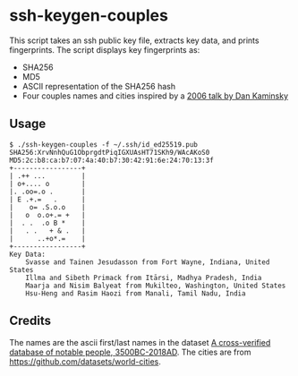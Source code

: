 ssh-keygen-couples
==================

This script takes an ssh public key file, extracts key data, and prints
fingerprints. The script displays key fingerprints as:

- SHA256
- MD5
- ASCII representation of the SHA256 hash
- Four couples names and cities inspired by a [2006 talk by Dan Kaminsky][0]

Usage
-----

    $ ./ssh-keygen-couples -f ~/.ssh/id_ed25519.pub
    SHA256:XrvNnhQuG1ObprgdtPiqIGXUAsHT71SKh9/WAcAKoS0
    MD5:2c:b8:ca:b7:07:4a:40:b7:30:42:91:6e:24:70:13:3f
    +-----------------+
    | .++ ...         |
    | o+.... o        |
    |. .oo=.o .       |
    | E .+.=   .      |
    |    o= .S.o.o    |
    |   o  o.o+.= +   |
    |  . .  .o B *    |
    |   . .   + & .   |
    |      ..+o*.=    |
    +-----------------+
    Key Data:
        Svasse and Tainen Jesudasson from Fort Wayne, Indiana, United States
        Illma and Sibeth Primack from Itārsi, Madhya Pradesh, India
        Maarja and Nisim Balyeat from Mukilteo, Washington, United States
        Hsu-Heng and Rasim Haozi from Manali, Tamil Nadu, India

Credits
-------

The names are the ascii first/last names in the dataset [A cross-verified database of notable people, 3500BC-2018AD][1].
The cities are from https://github.com/datasets/world-cities.

[0]: <https://www.youtube.com/watch?v=QT2hOyK2qv4&t=599s>
[1]: <https://www.nature.com/articles/s41597-022-01369-4>
